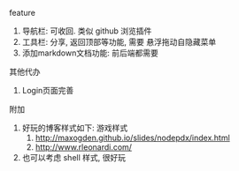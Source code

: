 feature
1. 导航栏: 可收回. 类似 github 浏览插件
2. 工具栏: 分享, 返回顶部等功能, 需要 悬浮拖动自隐藏菜单
3. 添加markdown文档功能: 前后端都需要

其他代办
1. Login页面完善


附加
1. 好玩的博客样式如下: 游戏样式
   1. http://maxogden.github.io/slides/nodepdx/index.html
   2. http://www.rleonardi.com/
2. 也可以考虑 shell 样式, 很好玩
